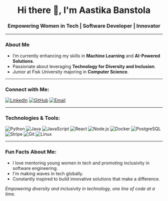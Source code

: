<h1 align="center"> Hi there 👋, I'm Aastika Banstola </h1>
<h3 align="center"> Empowering Women in Tech | Software Developer | Innovator </h3>


---




### About Me
- I’m currently enhancing my skills in **Machine Learning** and **AI-Powered Solutions**.  
- Passionate about leveraging **Technology for Diversity and Inclusion**.   
- Junior at Fisk University majoring in **Computer Science**.  

---

### Connect with Me:
<p align="left">
<a href="https://www.linkedin.com/in/aastika-/" target="_blank"><img src="https://img.shields.io/badge/-LinkedIn-blue?style=for-the-badge&logo=linkedin" alt="LinkedIn"></a>
<a href="https://github.com/aastikab" target="_blank"><img src="https://img.shields.io/badge/-GitHub-000?style=for-the-badge&logo=github" alt="GitHub"></a>
<a href="mailto:abanstola07@my.fisk.edu"><img src="https://img.shields.io/badge/-Email-d14836?style=for-the-badge&logo=gmail&logoColor=white" alt="Email"></a>
</p>

---

### Technologies & Tools:
<p align="left">
<img src="https://img.shields.io/badge/-Python-3776AB?style=for-the-badge&logo=python&logoColor=white" alt="Python">
<img src="https://img.shields.io/badge/-Java-007396?style=for-the-badge&logo=java&logoColor=white" alt="Java">
<img src="https://img.shields.io/badge/-JavaScript-F7DF1E?style=for-the-badge&logo=javascript&logoColor=black" alt="JavaScript">
<img src="https://img.shields.io/badge/-React-61DAFB?style=for-the-badge&logo=react&logoColor=black" alt="React">
<img src="https://img.shields.io/badge/-Node.js-339933?style=for-the-badge&logo=nodedotjs&logoColor=white" alt="Node.js">
<img src="https://img.shields.io/badge/-Docker-2496ED?style=for-the-badge&logo=docker&logoColor=white" alt="Docker">
<img src="https://img.shields.io/badge/-PostgreSQL-4169E1?style=for-the-badge&logo=postgresql&logoColor=white" alt="PostgreSQL">
<img src="https://img.shields.io/badge/-Stripe-008CDD?style=for-the-badge&logo=stripe&logoColor=white" alt="Stripe">
<img src="https://img.shields.io/badge/-Git-F05032?style=for-the-badge&logo=git&logoColor=white" alt="Git">
<img src="https://img.shields.io/badge/-Linux-FCC624?style=for-the-badge&logo=linux&logoColor=black" alt="Linux">
</p>

---

### Fun Facts About Me:
- I love mentoring young women in tech and promoting inclusivity in software engineering.  
- I'm making waves in tech globally.  
- Constantly inspired to build innovative solutions that make a difference.  








*Empowering diversity and inclusivity in technology, one line of code at a time.*  
